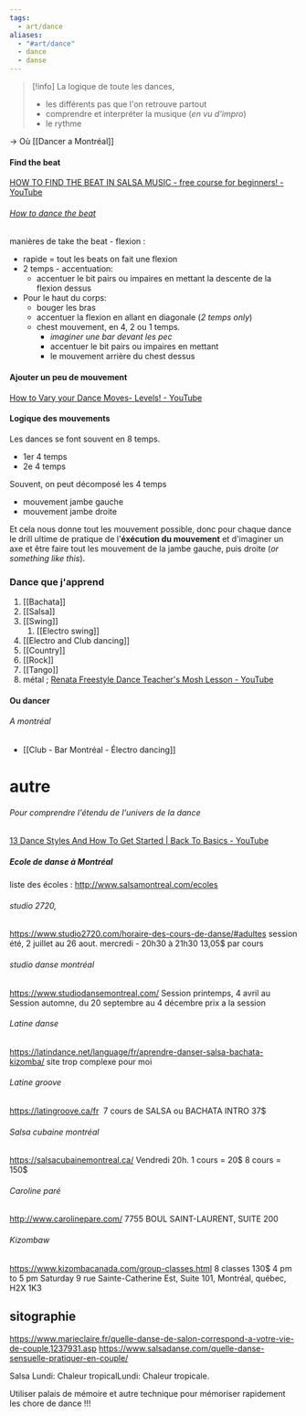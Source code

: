```yaml
---
tags:
  - art/dance
aliases:
  - "#art/dance"
  - dance
  - danse
---
```

> [!info] La logique de toute les dances,
> - les différents pas que l'on retrouve partout
> - comprendre et interpréter la musique (*en vu d'impro*)
> - le rythme

-> Où [[Dancer a Montréal]]

#### Find the beat
[HOW TO FIND THE BEAT IN SALSA MUSIC - free course for beginners! - YouTube](https://www.youtube.com/playlist?list=PLzGRdLHrtfBwCPD27hvxH8uvx0pA3ovxM)
###### [How to dance the beat](https://www.youtube.com/watch?v=VKjY3B-ny1k&list=PLHTPeZAYlpnELGexWK7tiRD2yzlhgR5Q7&index=2)
manières de take the beat - flexion :
- rapide = tout les beats on fait une flexion
- 2 temps - accentuation:
	- accentuer le bit pairs ou impaires en mettant la descente de la flexion dessus
- Pour le haut du corps:
	- bouger les bras
	- accentuer la flexion en allant en diagonale (*2 temps only*)
	- chest mouvement, en 4, 2 ou 1 temps.
		- *imaginer une bar devant les pec*
		- accentuer le bit pairs ou impaires en mettant 
		- le mouvement arrière du chest dessus


#### Ajouter un peu de mouvement
[How to Vary your Dance Moves- Levels! - YouTube](https://www.youtube.com/watch?v=mPH0OGeT_lo&list=RDCMUCl5BOPEjOB6kR8IxzWy3bWg&index=17)

#### Logique des mouvements
Les dances se font souvent en 8 temps.
- 1er 4 temps 
- 2e 4 temps

Souvent, on peut décomposé les 4 temps
- mouvement jambe gauche
- mouvement jambe droite

Et cela nous donne tout les mouvement possible, donc pour chaque dance le drill ultime de pratique de l'**éxécution du mouvement** et d'imaginer un axe et être faire tout les mouvement de la jambe gauche, puis droite (*or something like this*). 

### Dance que j'apprend
1. [[Bachata]]
2. [[Salsa]]
3. [[Swing]]
	1. [[Electro swing]]
4. [[Electro and Club dancing]]
5. [[Country]]
6. [[Rock]]
7. [[Tango]]
8. métal ; [Renata Freestyle Dance Teacher's Mosh Lesson - YouTube](https://www.youtube.com/watch?v=M17P7sb2Q9Q)


#### Ou dancer
###### A montréal
- [[Club - Bar Montréal - Électro dancing]]

# autre
###### Pour comprendre l'étendu de l'univers de la dance
[13 Dance Styles And How To Get Started | Back To Basics - YouTube](https://www.youtube.com/watch?v=DBGoSFIv__4)
##### Ecole de danse à Montréal
liste des écoles : http://www.salsamontreal.com/ecoles
###### studio 2720,
https://www.studio2720.com/horaire-des-cours-de-danse/#adultes
session été, 2 juillet au 26 aout. 
mercredi - 20h30 à 21h30 
13,05$ par cours
###### studio danse montréal
https://www.studiodansemontreal.com/
Session printemps, 4 avril au 
Session automne, du 20 septembre au 4 décembre
prix a la session
###### Latine danse
https://latindance.net/language/fr/aprendre-danser-salsa-bachata-kizomba/
site trop complexe pour moi
###### Latine groove 
https://latingroove.ca/fr
 7 cours de SALSA ou BACHATA INTRO 37$
###### Salsa cubaine montréal
https://salsacubainemontreal.ca/
Vendredi 20h. 
1 cours = 20$ 
8 cours = 150$ 
###### Caroline paré
http://www.carolinepare.com/
7755 BOUL SAINT-LAURENT, SUITE 200
###### Kizombaw
https://www.kizombacanada.com/group-classes.html
8 classes 130$ 
4 pm to 5 pm Saturday
9 rue Sainte-Catherine Est, Suite 101, Montréal, québec, H2X 1K3


## sitographie

https://www.marieclaire.fr/quelle-danse-de-salon-correspond-a-votre-vie-de-couple,1237931.asp
https://www.salsadanse.com/quelle-danse-sensuelle-pratiquer-en-couple/





Salsa Lundi: Chaleur tropicalLundi: Chaleur tropicale.

Utiliser palais de mémoire et autre technique pour mémoriser rapidement les chore de dance !!!